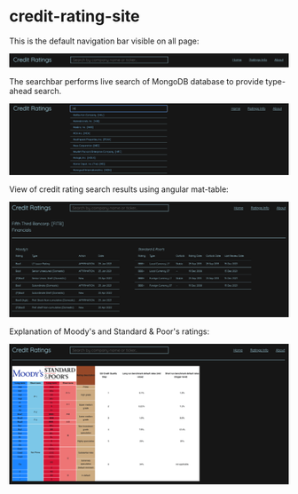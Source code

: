 # credit-rating-site

This is the default navigation bar visible on all page:

<img src="/example-images/basic.png" alt="Default navbar">
<br />

The searchbar performs live search of MongoDB database to provide type-ahead search.

<img src="/example-images/typeAheadSearch.png" alt="Type-ahead search demo">
<br />

View of credit rating search results using angular mat-table:

<img src="/example-images/results.png" alt="Credit rating search results view">
<br />

Explanation of Moody's and Standard & Poor's ratings:

<img src="/example-images/ratingsExplanation.png" alt="Chart explaining how to compare ratings between different agencies">
